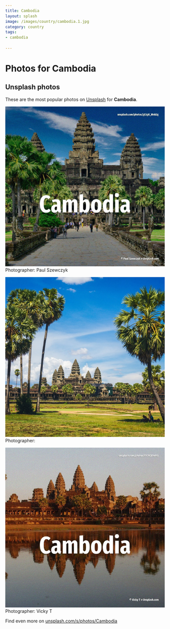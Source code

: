 ```yaml
---
title: Cambodia
layout: splash
image: /images/country/cambodia.1.jpg
category: country
tags:
- cambodia

---
```

# Photos for Cambodia
 
## Unsplash photos
These are the most popular photos on [Unsplash](https://unsplash.com) for **Cambodia**.
 
![Cambodia](/images/country/cambodia.1.jpg)
Photographer:  Paul Szewczyk
 
![Cambodia](/images/country/cambodia.2.jpg)
Photographer: 
 
![Cambodia](/images/country/cambodia.3.jpg)
Photographer:  Vicky T
 
Find even more on [unsplash.com/s/photos/Cambodia](https://unsplash.com/s/photos/Cambodia)
 
